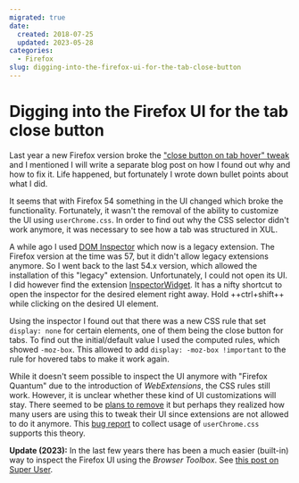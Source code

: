 ```yaml
---
migrated: true
date:
  created: 2018-07-25
  updated: 2023-05-28
categories:
  - Firefox
slug: digging-into-the-firefox-ui-for-the-tab-close-button
---
```

# Digging into the Firefox UI for the tab close button

Last year a new Firefox version broke the ["close button on tab hover" tweak](../2016/firefox-close-tab-button-on-hover.md) and I mentioned I will write a separate blog post on how I found out why and how to fix it.
Life happened, but fortunately I wrote down bullet points about what I did.

It seems that with Firefox 54 something in the UI changed which broke the functionality.
Fortunately, it wasn't the removal of the ability to customize the UI using `userChrome.css`.
In order to find out why the CSS selector didn't work anymore, it was necessary to see how a tab was structured in XUL.

A while ago I used [DOM Inspector](https://web.archive.org/web/20181122221742/https://addons.mozilla.org/en-US/firefox/addon/dom-inspector-6622/) which now is a legacy extension.
The Firefox version at the time was 57, but it didn't allow legacy extensions anymore.
So I went back to the last 54.x version, which allowed the installation of this "legacy" extension.
Unfortunately, I could not open its UI.
I did however find the extension [InspectorWidget](https://web.archive.org/web/20181102004227/https://addons.mozilla.org/en-US/firefox/addon/inspectorwidget/).
It has a nifty shortcut to open the inspector for the desired element right away.
Hold ++ctrl+shift++ while clicking on the desired UI element.

Using the inspector I found out that there was a new CSS rule that set `display: none` for certain elements, one of them being the close button for tabs.
To find out the initial/default value I used the computed rules, which showed `-moz-box`.
This allowed to add `display: -moz-box !important` to the rule for hovered tabs to make it work again.

While it doesn't seem possible to inspect the UI anymore with "Firefox Quantum" due to the introduction of _WebExtensions_, the CSS rules still work.
However, it is unclear whether these kind of UI customizations will stay.
There seemed to be [plans to remove](https://blog.mozilla.org/addons/2017/02/16/the-road-to-firefox-57-compatibility-milestones/comment-page-1/#comment-223635) it but perhaps they realized how many users are using this to tweak their UI since extensions are not allowed to do it anymore.
This [bug report](https://bugzilla.mozilla.org/show_bug.cgi?id=1416044) to collect usage of `userChrome.css` supports this theory.

**Update (2023):** In the last few years there has been a much easier (built-in) way to inspect the Firefox UI using the _Browser Toolbox_.
See [this post on Super User](https://superuser.com/a/1608642).
